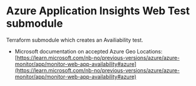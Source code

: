 # Azure Application Insights Web Test submodule

Terraform submodule which creates an Availiability test.

- Microsoft documentation on accepted Azure Geo Locations: [https://learn.microsoft.com/nb-no/previous-versions/azure/azure-monitor/app/monitor-web-app-availability#azure](https://learn.microsoft.com/nb-no/previous-versions/azure/azure-monitor/app/monitor-web-app-availability#azure)
